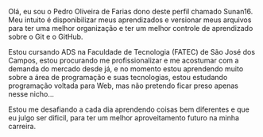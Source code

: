 Olá, eu sou o Pedro Oliveira de Farias dono deste perfil chamado Sunan16.
Meu intuito é disponibilizar meus aprendizados e versionar meus arquivos para ter uma melhor organização e ter um melhor controle de aprendizado sobre o Git e o GitHub.

Estou cursando ADS na Faculdade de Tecnologia (FATEC) de São José dos Campos, estou procurando me profissionalizar e me acostumar com a demanda do mercado desde já,
e no momento estou aprendendo muito sobre a área de programação e suas tecnologias, estou estudando programação voltada para Web, mas não pretendo ficar preso
apenas nesse nicho...

Estou me desafiando a cada dia aprendendo coisas bem diferentes e que eu julgo ser dificil, para ter um melhor aproveitamento futuro na minha carreira.
